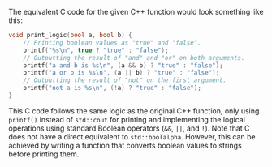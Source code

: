 The equivalent C code for the given C++ function would look something like this:
```c
void print_logic(bool a, bool b) {
    // Printing boolean values as "true" and "false".
    printf("%s\n", true ? "true" : "false");
    // Outputting the result of "and" and "or" on both arguments.
    printf("a and b is %s\n", (a && b) ? "true" : "false");
    printf("a or b is %s\n", (a || b) ? "true" : "false");
    // Outputting the result of "not" on the first argument.
    printf("not a is %s\n", (!a) ? "true" : "false");
}
```
This C code follows the same logic as the original C++ function, only using `printf()` instead of `std::cout` for printing and implementing the logical operations using standard Boolean operators (`&&`, `||`, and `!`). Note that C does not have a direct equivalent to `std::boolalpha`. However, this can be achieved by writing a function that converts boolean values to strings before printing them.
